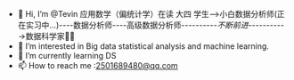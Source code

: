 - 👋 Hi, I’m @Tevin 应用数学（偏统计学）在读 大四 学生-->小白数据分析师(正在实习中...)----数据分析师----高级数据分析师----------_不断前进_----------->数据科学家💪🏻
- 👀 I’m interested in Big data statistical analysis and machine learning.
- 🌱 I’m currently learning DS
- 📫 How to reach me :2501689480@qq.com

<!---
Tangweiwei227/Tangweiwei227 is a ✨ special ✨ repository because its `README.md` (this file) appears on your GitHub profile.
You can click the Preview link to take a look at your changes.
--->
